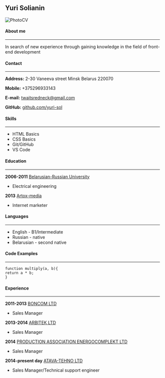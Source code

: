 ## Yuri Solianin

![PhotoCV](https://photos.app.goo.gl/zzrhKbsN14GMnWmc8)

#### About me
-------------
In search of new experience through gaining knowledge in the field of front-end development
#### Contact
-------------

**Address:** 2-30 Vaneeva street Minsk Belarus 220070

**Mobile:** +375296933143

**E-mail:** twaitsredneck@gmail.com

**GitHub:** [github.com/yuri-sol](https://github.com/yuri-sol)

#### Skills
-------------
* HTML Basics
* CSS Basics
* Git/GitHub
* VS Code

#### Education
-------------

**2006-2011**  [Belarusian-Russian University](http://en.bru.by/)

* Electrical engineering 

**2013** [Artox-media](https://amdg.by/)

* Internet marketer

#### Languages
-------------
* English - B1/Intermediate
* Russian - native
* Belarusian - second native

#### Code Examples
-------------
```
function multiply(a, b){
return a * b;
}
```

#### Experience
-------------
**2011-2013** [BONCOM LTD](https://www.boncom.by/)
* Sales Manager

**2013-2014** [ARBITEK LTD](https://energobelarus.by/company/elektroshchitovoe_oborudovanie/arbitek_ooo/)
* Sales Manager

**2014** [PRODUCTION ASSOCIATION ENERGOCOMPLEKT  LTD ](https://vikab.by/)
* Sales Manager

**2014-present day** [ATAVA-TEHNO LTD ](https://atava.by/)
* Sales Manager/Technical support engineer